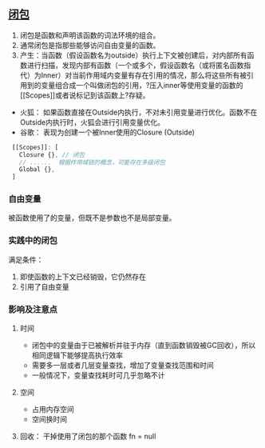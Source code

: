 ## [闭包](./basement/closure/closure1.js)
1. 闭包是函数和声明该函数的词法环境的组合。
2. 通常闭包是指那些能够访问自由变量的函数。
3. 产生：当函数（假设函数名为outside）执行上下文被创建后，对内部所有函数进行扫描，发现内部有函数（一个或多个，假设函数名（或将匿名函数指代）为Inner）对当前作用域内变量有存在引用的情况，那么将这些所有被引用到的变量组合成一个叫做闭包的引用，?压入inner等使用变量的函数的[[Scopes]]或者说标记到该函数上?存疑。
 - 火狐： 如果函数直接在Outside内执行，不对未引用变量进行优化。函数不在Outside内执行时，火狐会进行引用变量优化。
 - 谷歌： 表现为创建一个被Inner使用的Closure (Outside)

 ```js
  [[Scopes]]: [
    Closure {}, // 闭包
    // ......  根据作用域链的概念，可能存在多级闭包
    Global {},
  ]
 ```

### 自由变量
被函数使用了的变量，但既不是参数也不是局部变量。

### 实践中的闭包
满足条件：
1. 即使函数的上下文已经销毁，它仍然存在
2. 引用了自由变量

### 影响及注意点
1. 时间
    - 闭包中的变量由于已被解析并驻于内存（直到函数销毁被GC回收），所以相同逻辑下能够提高执行效率
    - 需要多一层或者几层变量查找，增加了变量查找范围和时间
    - 一般情况下，变量查找耗时可几乎忽略不计
2. 空间
    - 占用内存空间
    - 空间换时间

3. 回收： 干掉使用了闭包的那个函数 fn = null

